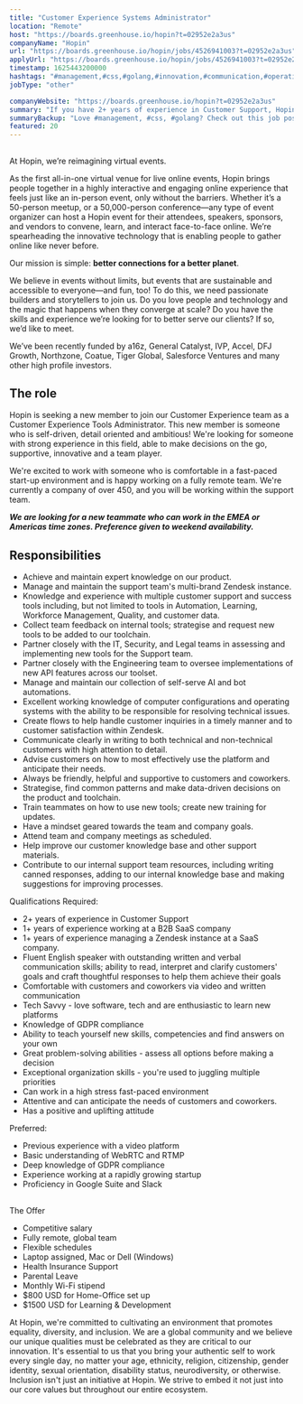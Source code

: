 ```yaml
---
title: "Customer Experience Systems Administrator"
location: "Remote"
host: "https://boards.greenhouse.io/hopin?t=02952e2a3us"
companyName: "Hopin"
url: "https://boards.greenhouse.io/hopin/jobs/4526941003?t=02952e2a3us"
applyUrl: "https://boards.greenhouse.io/hopin/jobs/4526941003?t=02952e2a3us#app"
timestamp: 1625443200000
hashtags: "#management,#css,#golang,#innovation,#communication,#operations,#windows,#office,#webrtc,#monitoring"
jobType: "other"

companyWebsite: "https://boards.greenhouse.io/hopin?t=02952e2a3us"
summary: "If you have 2+ years of experience in Customer Support, Hopin is looking for someone with your knowledge."
summaryBackup: "Love #management, #css, #golang? Check out this job post!"
featured: 20
---
```


## 

At Hopin, we’re reimagining virtual events.

As the first all-in-one virtual venue for live online events, Hopin brings people together in a highly interactive and engaging online experience that feels just like an in-person event, only without the barriers. Whether it’s a 50-person meetup, or a 50,000-person conference—any type of event organizer can host a Hopin event for their attendees, speakers, sponsors, and vendors to convene, learn, and interact face-to-face online. We’re spearheading the innovative technology that is enabling people to gather online like never before.

Our mission is simple: **better connections for a better planet**. 

We believe in events without limits, but events that are sustainable and accessible to everyone—and fun, too! To do this, we need passionate builders and storytellers to join us. Do you love people and technology and the magic that happens when they converge at scale? Do you have the skills and experience we’re looking for to better serve our clients? If so, we’d like to meet.

We’ve been recently funded by a16z, General Catalyst, IVP, Accel, DFJ Growth, Northzone, Coatue, Tiger Global, Salesforce Ventures and many other high profile investors.

## The role

Hopin is seeking a new member to join our Customer Experience team as a Customer Experience Tools Administrator. This new member is someone who is self-driven, detail oriented and ambitious! We're looking for someone with strong experience in this field, able to make decisions on the go, supportive, innovative and a team player.

We're excited to work with someone who is comfortable in a fast-paced start-up environment and is happy working on a fully remote team. We're currently a company of over 450, and you will be working within the support team.

**_We are looking for a new teammate who can work in the EMEA or Americas time zones. Preference given to weekend availability._** 

## Responsibilities 

*   Achieve and maintain expert knowledge on our product.
*   Manage and maintain the support team's multi-brand Zendesk instance. 
*   Knowledge and experience with multiple customer support and success tools including, but not limited to tools in Automation, Learning, Workforce Management, Quality, and customer data. 
*   Collect team feedback on internal tools; strategise and request new tools to be added to our toolchain. 
*   Partner closely with the IT, Security, and Legal teams in assessing and implementing new tools for the Support team. 
*   Partner closely with the Engineering team to oversee implementations of new API features across our toolset. 
*   Manage and maintain our collection of self-serve AI and bot automations. 
*   Excellent working knowledge of computer configurations and operating systems with the ability to be responsible for resolving technical issues.
*   Create flows to help handle customer inquiries in a timely manner and to customer satisfaction within Zendesk.
*   Communicate clearly in writing to both technical and non-technical customers with high attention to detail.
*   Advise customers on how to most effectively use the platform and anticipate their needs.
*   Always be friendly, helpful and supportive to customers and coworkers.
*   Strategise, find common patterns and make data-driven decisions on the product and toolchain.
*   Train teammates on how to use new tools; create new training for updates.
*   Have a mindset geared towards the team and company goals.
*   Attend team and company meetings as scheduled.
*   Help improve our customer knowledge base and other support materials.
*   Contribute to our internal support team resources, including writing canned responses, adding to our internal knowledge base and making suggestions for improving processes.

Qualifications Required:

*   2+ years of experience in Customer Support
*   1+ years of experience working at a B2B SaaS company
*   1+ years of experience managing a Zendesk instance at a SaaS company. 
*   Fluent English speaker with outstanding written and verbal communication skills; ability to read, interpret and clarify customers' goals and craft thoughtful responses to help them achieve their goals
*   Comfortable with customers and coworkers via video and written communication
*   Tech Savvy - love software, tech and are enthusiastic to learn new platforms
*   Knowledge of GDPR compliance
*   Ability to teach yourself new skills, competencies and find answers on your own
*   Great problem-solving abilities - assess all options before making a decision
*   Exceptional organization skills - you're used to juggling multiple priorities
*   Can work in a high stress fast-paced environment
*   Attentive and can anticipate the needs of customers and coworkers.
*   Has a positive and uplifting attitude

Preferred:

*   Previous experience with a video platform
*   Basic understanding of WebRTC and RTMP
*   Deep knowledge of GDPR compliance
*   Experience working at a rapidly growing startup
*   Proficiency in Google Suite and Slack

## 

The Offer

*   Competitive salary
*   Fully remote, global team
*   Flexible schedules
*   Laptop assigned, Mac or Dell (Windows)
*   Health Insurance Support
*   Parental Leave
*   Monthly Wi-Fi stipend
*   $800 USD for Home-Office set up
*   $1500 USD for Learning & Development

At Hopin, we're committed to cultivating an environment that promotes equality, diversity, and inclusion. We are a global community and we believe our unique qualities must be celebrated as they are critical to our innovation. It's essential to us that you bring your authentic self to work every single day, no matter your age, ethnicity, religion, citizenship, gender identity, sexual orientation, disability status, neurodiversity, or otherwise. Inclusion isn't just an initiative at Hopin. We strive to embed it not just into our core values but throughout our entire ecosystem.
